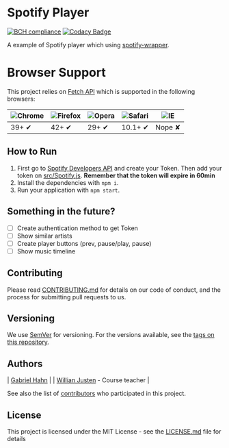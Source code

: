 # Spotify Player
[![BCH compliance](https://bettercodehub.com/edge/badge/gabriel-hahn/spotify-player?branch=master)](https://bettercodehub.com/) [![Codacy Badge](https://api.codacy.com/project/badge/Grade/847a6185823145d6bcfe94a5be800b72)](https://www.codacy.com/app/gabriel_hahn/spotify-player?utm_source=github.com&amp;utm_medium=referral&amp;utm_content=gabriel-hahn/spotify-player&amp;utm_campaign=Badge_Grade)

A example of Spotify player which using [spotify-wrapper](https://github.com/gabriel-hahn/spotify-wrapper).

# Browser Support

This project relies on [Fetch API](https://fetch.spec.whatwg.org/) which is supported in the following browsers:

![Chrome](https://cloud.githubusercontent.com/assets/398893/3528328/23bc7bc4-078e-11e4-8752-ba2809bf5cce.png) | ![Firefox](https://cloud.githubusercontent.com/assets/398893/3528329/26283ab0-078e-11e4-84d4-db2cf1009953.png) | ![Opera](https://cloud.githubusercontent.com/assets/398893/3528330/27ec9fa8-078e-11e4-95cb-709fd11dac16.png) | ![Safari](https://cloud.githubusercontent.com/assets/398893/3528331/29df8618-078e-11e4-8e3e-ed8ac738693f.png) | ![IE](https://cloud.githubusercontent.com/assets/398893/3528325/20373e76-078e-11e4-8e3a-1cb86cf506f0.png) |
--- | --- | --- | --- | --- |
39+ ✔ | 42+ ✔ | 29+ ✔ | 10.1+ ✔ | Nope ✘ |

## How to Run

1. First go to [Spotify Developers API](https://developer.spotify.com/web-api/) and create your Token. Then add your token on [src/Spotify.js](src/Spotify.js). **Remember that the token will expire in 60min**
2. Install the dependencies with `npm i`.
3. Run your application with `npm start`.

## Something in the future?

- [ ] Create authentication method to get Token
- [ ] Show similar artists
- [ ] Create player buttons (prev, pause/play, pause)
- [ ] Show music timeline

## Contributing

Please read [CONTRIBUTING.md](CONTRIBUTING.md) for details on our code of conduct, and the process for submitting pull requests to us.

## Versioning

We use [SemVer](http://semver.org/) for versioning. For the versions available, see the [tags on this repository](https://github.com/gabriel-hahn/spotify-player/tags).

## Authors

|  [Gabriel Hahn](https://github.com/gabriel-hahn/)   |
|  [Willian Justen](https://github.com/willianjusten/) - Course teacher   |

See also the list of [contributors](https://github.com/gabriel-hahn/spotify-player/contributors) who participated in this project.

## License

This project is licensed under the MIT License - see the [LICENSE.md](LICENSE.md) file for details
